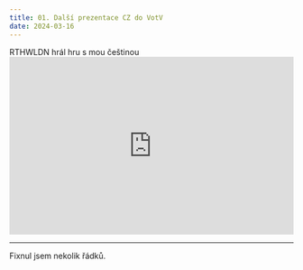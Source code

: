 ```yaml
---
title: 01. Další prezentace CZ do VotV
date: 2024-03-16
---
```


<PBlogHeader>
RTHWLDN hrál hru s mou češtinou
</PBlogHeader>

<div style="display: flex; justify-content: space-around;">
<iframe
    width="560"
    height="315"
    src="https://www.youtube.com/embed/QZnkwc-Tabk?si=XsjqlKzAmQ2UhYDh" title="YouTube video player"
    frameborder="0"
    allow="accelerometer; autoplay; clipboard-write; encrypted-media; gyroscope; picture-in-picture; web-share"
    allowfullscreen>
  </iframe>
</div>
<hr>
Fixnul jsem nekolik řádků.
<PBlogVideo src="https://www.youtube.com/watch?v=QZnkwc-Tabk" title="Ukázka" />

